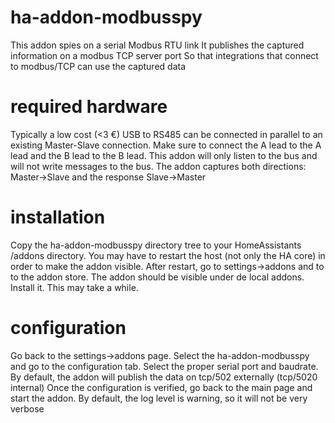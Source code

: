 # ha-addon-modbusspy

This addon spies on a serial Modbus RTU link
It publishes the captured information on a modbus TCP server port
So that integrations that connect to modbus/TCP can use the captured data

# required hardware
Typically a low cost (<3 €) USB to RS485 can be connected in parallel to an existing Master-Slave connection.
Make sure to connect the A lead to the A lead and the B lead to the B lead.
This addon will only listen to the bus and will not write messages to the bus.
The addon captures both directions: Master->Slave and the response Slave->Master

# installation
Copy the ha-addon-modbusspy directory tree to your HomeAssistants /addons directory.
You may have to restart the host (not only the HA core) in order to make the addon visible.
After restart, go to settings->addons and to to the addon store.
The addon should be visible under de local addons.
Install it. This may take a while.

# configuration
Go back to the settings->addons page.
Select the ha-addon-modbusspy and go to the configuration tab.
Select the proper serial port and baudrate.
By default, the addon will publish the data on tcp/502 externally (tcp/5020 internal)
Once the configuration is verified, go back to the main page and start the addon.
By default, the log level is warning, so it will not be very verbose

